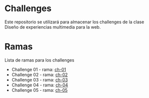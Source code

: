# Challenges

Este repositorio se utilizará para almacenar los challenges de la clase
Diseño de experiencias multimedia para la web.

# Ramas

Lista de ramas para los challenges

- Challenge 01 - rama: [ch-01](https://github.com/nicksiuxs/Challenges/tree/ch-01)
- Challenge 02 - rama: [ch-02](https://github.com/nicksiuxs/Challenges/tree/ch-02)
- Challenge 03 - rama: [ch-03](https://github.com/nicksiuxs/Challenges/tree/ch-03)
- Challenge 04 - rama: [ch-04](https://github.com/nicksiuxs/Challenges/tree/ch-04)
- Challenge 05 - rama: [ch-05](https://github.com/nicksiuxs/Challenges/tree/ch-05)
